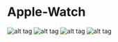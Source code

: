 # Apple-Watch

![alt tag](http://i.imgur.com/q1XtEnu.png)
![alt tag](http://i.imgur.com/MBUiitS.png)
![alt tag](http://i.imgur.com/fRdR4kE.png)
![alt tag](http://i.imgur.com/1CHnc2v.png)
